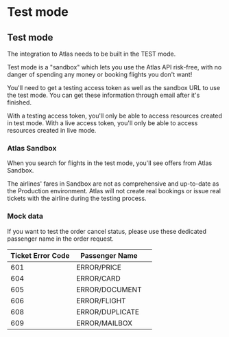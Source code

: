 # Test mode

## Test mode <a href="#overview" id="overview"></a>

The integration to Atlas needs to be built in the TEST mode.

Test mode is a "sandbox" which lets you use the Atlas API risk-free, with no danger of spending any money or booking flights you don't want!

You'll need to get a testing access token as well as the sandbox URL to use the test mode. You can get these information through email after it's finished.

With a testing access token, you'll only be able to access resources created in test mode. With a live access token, you'll only be able to access resources created in live mode.

### Atlas Sandbox <a href="#duffel-airways" id="duffel-airways"></a>

When you search for flights in the test mode, you'll see offers from Atlas Sandbox.&#x20;

The airlines' fares in Sandbox are not as comprehensive and up-to-date as the Production environment. Atlas will not create real bookings or issue real tickets with the airline during the testing process.

### Mock data <a href="#overview" id="overview"></a>

If you want to test the order cancel status, please use these dedicated passenger name in the order request.

| Ticket Error Code | Passenger Name  |   |
| ----------------- | --------------- | - |
| 601               | ERROR/PRICE     |   |
| 604               | ERROR/CARD      |   |
| 605               | ERROR/DOCUMENT  |   |
| 606               | ERROR/FLIGHT    |   |
| 608               | ERROR/DUPLICATE |   |
| 609               | ERROR/MAILBOX   |   |





